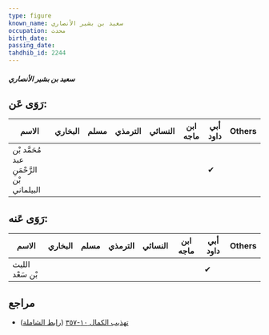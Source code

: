 ```yaml
---
type: figure
known_name: سعيد بن بشير الأنصاري
occupation: محدث
birth_date:
passing_date:
tahdhib_id: 2244
---
```

##### سعيد بن بشير الأنصاري

## رَوَى عَن:
| الاسم                                      | البخاري | مسلم | الترمذي | النسائي | ابن ماجه | أبي داود | Others |
| ------------------------------------------ | ------- | ---- | ------- | ------- | -------- | -------- | ------ |
| مُحَمَّد بْن عبد الرَّحْمَنِ بْن البيلماني |         |      |         |         |          | ✔        |        |
## رَوَى عَنه:
| الاسم           | البخاري | مسلم | الترمذي | النسائي | ابن ماجه | أبي داود | Others |
| --------------- | ------- | ---- | ------- | ------- | -------- | -------- | ------ |
| الليث بْن سَعْد |         |      |         |         |          | ✔        |        |
## مراجع
- [تهذيب الكمال ١٠-٣٥٧](obsidian://open?vault=Tahdhib-al-Kamal&file=Figures/٢٢٤٤-سعيد%20بن%20بشير%20الأنصاري) ([رابط الشاملة](https://shamela.ws/book/3722/5129))